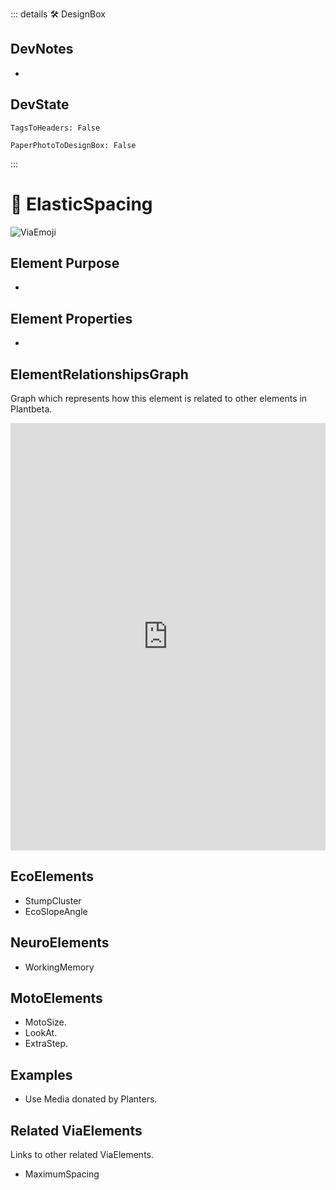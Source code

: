 ::: details 🛠 <dev>DesignBox</dev>

## DevNotes

-

## DevState

`TagsToHeaders: False`

`PaperPhotoToDesignBox: False`

:::

# 🔻 <via>ElasticSpacing</via>

![ViaEmoji](/Via/Via_Emoji.png)

## Element Purpose

-

## Element Properties

-

## ElementRelationshipsGraph

Graph which represents how this element is related to other elements in Plantbeta.
<iframe
    width="100%"
    height="684"
    frameborder="0"
    src="https://observablehq.com/embed/@d3/force-directed-graph/2?cells=chart"
></iframe>

## EcoElements

- StumpCluster
- EcoSlopeAngle

## NeuroElements

- WorkingMemory

## MotoElements

- MotoSize.
- LookAt.
- ExtraStep.

## Examples

- Use Media donated by Planters.

## Related ViaElements

Links to other related ViaElements.

- MaximumSpacing
